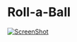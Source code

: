 # Roll-a-Ball

[![ScreenShot](http://i.giphy.com/5MrwIw8dhu1XO.gif)](https://www.youtube.com/watch?v=vlhy_m8SrX0)
